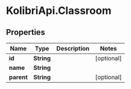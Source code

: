 # KolibriApi.Classroom

## Properties
Name | Type | Description | Notes
------------ | ------------- | ------------- | -------------
**id** | **String** |  | [optional] 
**name** | **String** |  | 
**parent** | **String** |  | [optional] 


